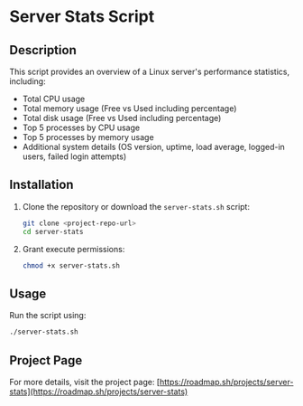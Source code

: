 # Server Stats Script

## Description
This script provides an overview of a Linux server's performance statistics, including:
- Total CPU usage
- Total memory usage (Free vs Used including percentage)
- Total disk usage (Free vs Used including percentage)
- Top 5 processes by CPU usage
- Top 5 processes by memory usage
- Additional system details (OS version, uptime, load average, logged-in users, failed login attempts)

## Installation
1. Clone the repository or download the `server-stats.sh` script:
   ```sh
   git clone <project-repo-url>
   cd server-stats
   ```

2. Grant execute permissions:
   ```sh
   chmod +x server-stats.sh
   ```

## Usage
Run the script using:
```sh
./server-stats.sh
```

## Project Page
For more details, visit the project page:
[https://roadmap.sh/projects/server-stats](https://roadmap.sh/projects/server-stats)
